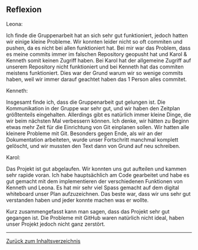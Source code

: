 ## Reflexion 

Leona: 
<p> Ich finde die Gruppenarbeit hat an sich sehr gut funktioniert, jedoch hatten wir einige kleine Probleme. Wir konnten leider nicht so oft commiten und pushen, da es nicht bei allen funktioniert hat. Bei mir war das Problem, dass es meine commits immer im falschen Repository geopusht hat und Karol & Kenneth somit keinen Zugriff haben. Bei Karol hat der allgemeine Zugriff auf unserem Repository nicht funktioniert und bei Kenneth hat das commiten meistens funktioniert. Dies war der Grund warum wir so wenige commits haben, weil wir immer darauf geachtet haben das 1 Person alles commitet. </p>

Kenneth: 
<p> Insgesamt finde ich, dass die Gruppenarbeit gut gelungen ist. Die Kommunikation in der Gruppe war sehr gut, und wir haben den Zeitplan größtenteils eingehalten. Allerdings gibt es natürlich immer kleine Dinge, die wir beim nächsten Mal verbessern können. Ich denke, wir hätten zu Beginn etwas mehr Zeit für die Einrichtung von Git einplanen sollen. Wir hatten alle kleinere Probleme mit Git. Besonders gegen Ende, als wir an der Dokumentation arbeiteten, wurde unser Fortschritt manchmal komplett gelöscht, und wir mussten den Text dann von Grund auf neu schreiben. </p>

Karol: 
<p> Das Projekt ist gut abgelaufen. Wir konnten uns gut aufteilen und kammen sehr rapide voran. Ich habe hauptsächlich am Code gearbeitet und habe es gut gemacht mit dem implementieren der verschiedenen Funktionen von Kenneth und Leona. Es hat mir sehr viel Spass gemacht auf dem digital whiteboard unser Plan aufzuzeichnen. Das beste war, dass wir uns sehr gut verstanden haben und jeder konnte machen was er wollte.</p>

<p> Kurz zusammengefasst kann man sagen, dass das Projekt sehr gut gegangen ist. Die Probleme mit GitHub waren natürlich nicht ideal, haben unser Projekt jedoch nicht ganz zerstört. </p>


<hr> 

[Zurück zum Inhaltsverzeichnis](../README.md)

